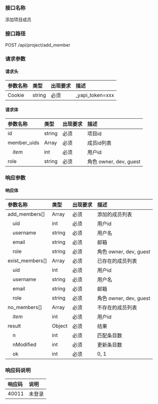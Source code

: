 ### 接口名称
添加项目成员

### 接口路径
POST /api/project/add_member

### 请求参数

#### 请求头

参数名称 | 类型   | 出现要求 | 描述
:--------|:-------|:-------|:---------------
Cookie   | string | 必须     | _yapi_token=xxx

#### 请求体

参数名称     | 类型   | 出现要求 | 描述
:------------|:-------|:-------|:--------------------
id           | string | 必须     | 项目id
member_uids  | Array  | 必须     | 成员id列表
&emsp;_item_ | int    | 必须     | 用户id
role         | string | 必须     | 角色 owner, dev, guest

### 响应参数

#### 响应体

参数名称        | 类型   | 出现要求 | 描述
:---------------|:-------|:-------|:--------------------
add_members[]   | Array  | 必须     | 添加的成员列表
&emsp;uid       | int    | 必须     | 用户id
&emsp;username  | string | 必须     | 用户名
&emsp;email     | string | 必须     | 邮箱
&emsp;role      | string | 必须     | 角色 owner, dev, guest
exist_members[] | Array  | 必须     | 已存在的成员列表
&emsp;uid       | int    | 必须     | 用户id
&emsp;username  | string | 必须     | 用户名
&emsp;email     | string | 必须     | 邮箱
&emsp;role      | string | 必须     | 角色 owner, dev, guest
no_members[]    | Array  | 必须     | 不存在的成员列表
&emsp;_item_    | int    | 必须     | 用户id
result          | Object | 必须     | 结果
&emsp;n         | int    | 必须     | 匹配条目数
&emsp;nModified | int    | 必须     | 更新条目数
&emsp;ok        | int    | 必须     | 0, 1

### 响应码说明

响应码 | 说明
:------|:---
40011  | 未登录